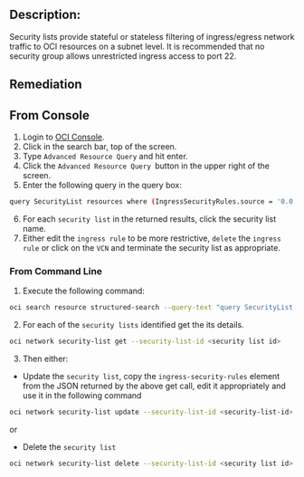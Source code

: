 ## Description:

Security lists provide stateful or stateless filtering of ingress/egress network traffic to OCI resources on a subnet level. It is recommended that no security group allows unrestricted ingress access to port 22.

## Remediation

## From Console

1. Login to [OCI Console](https://www.oracle.com/cloud/).
2. Click in the search bar, top of the screen.
3. Type `Advanced Resource Query` and hit enter.
4. Click the `Advanced Resource Query `button in the upper right of the screen.
5. Enter the following query in the query box:

```bash
query SecurityList resources where (IngressSecurityRules.source = '0.0.0.0/0' && IngressSecurityRules.protocol = 6 && IngressSecurityRules.tcpOptions.destinationPortRange.max = 22 && IngressSecurityRules.tcpOptions.destinationPortRange.min = 22)
```

6. For each `security list` in the returned results, click the security list name.
7. Either edit the `ingress rule` to be more restrictive, `delete` the `ingress rule` or click on the `VCN` and terminate the security list as appropriate.

### From Command Line

1. Execute the following command:

```bash
oci search resource structured-search --query-text "query SecurityList resources where (IngressSecurityRules.source = '0.0.0.0/0' && IngressSecurityRules.protocol = 6 && IngressSecurityRules.tcpOptions.destinationPortRange.max = 22 && IngressSecurityRules.tcpOptions.destinationPortRange.min = 22)"
```

2. For each of the `security lists` identified get the its details.

```bash
oci network security-list get --security-list-id <security list id>
```

3. Then either:
  
- Update the `security list`, copy the `ingress-security-rules` element from the JSON returned by the above get call, edit it appropriately and use it in the following command

```bash
oci network security-list update --security-list-id <security-list-id> -- ingress-security-rules '<ingress security rules JSON>'
```

or

- Delete the `security list`

```bash
oci network security-list delete --security-list-id <security list id>
```